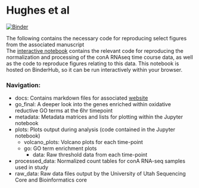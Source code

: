 # Hughes et al

[![Binder](https://mybinder.org/badge_logo.svg)](https://mybinder.org/v2/gh/j-berg/hughes_rnaseq_2019/master)

The following contains the necessary code for reproducing select figures from the associated manuscript   
The [interactive notebook](https://hub.mybinder.org/user/j-berg-hughes_rnaseq_2019-g8noefln/notebooks/hughes_rnaseq.ipynb) contains the relevant code for reproducing the normalization and processing of the conA RNAseq time course data, as well as the code to reproduce figures relating to this data. This notebook is hosted on BinderHub, so it can be run interactively within your browser.   

### Navigation:
- docs: Contains markdown files for associated [website](https://j-berg.github.io/hughes_rnaseq_2019/)
- go_final: A deeper look into the genes enriched within oxidative reductive GO terms at the 6hr timepoint
- metadata: Metadata matrices and lists for plotting within the Jupyter notebook
- plots: Plots output during analysis (code contained in the Jupyter notebook)
  - volcano_plots: Volcano plots for each time-point
  - go: GO term enrichment plots
    - data: Raw threshold data from each time-point
- processed_data: Normalized count tables for conA RNA-seq samples used in study
- raw_data: Raw data files output by the University of Utah Sequencing Core and Bioinformatics core

